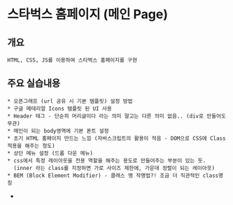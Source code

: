 # 스타벅스 홈페이지 (메인 Page)

## 개요
    HTML, CSS, JS를 이용하여 스타벅스 홈페이지를 구현
## 주요 실습내용
    * 오픈그래프 (url 공유 시 기본 템플릿) 설정 방법
    * 구글 메테리얼 Icons 템플릿 된 UI 사용
    * Header 태그 - 단순히 머리글이다 라는 의미 말고는 다른 의미 없음.. (div로 만들어도 무관)
    * 메인이 되는 body영역에 기본 폰트 설정
    * 초기 HTML 홈페이지 만드는 느낌 (자바스크립트의 활용이 적음 - DOM으로 CSS에 Class 적용을 해주는 정도)
    * 상단 메뉴 설정 (드롭 다운 메뉴)
    * css에서 특정 레이아웃을 전용 역할을 해주는 용도로 만들어주는 부분이 있는 듯.
      (inner 라는 class를 지정하면 가로 사이즈 제한에, 가운데 정렬이 되는 레이아웃)
    * BEM (Block Element Modifier) - 클래스 명 작명법?! 조금 더 직관적인 class명칭





- 
